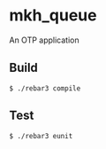 mkh_queue
=====

An OTP application

Build
-----

    $ ./rebar3 compile

Test
----

    $ ./rebar3 eunit
